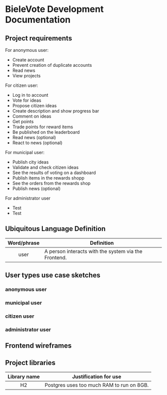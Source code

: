 # BieleVote Development Documentation

## Project requirements

For anonymous user:
- Create account
- Prevent creation of duplicate accounts
- Read news
- View projects

For citizen user:
- Log in to account
- Vote for ideas
- Propose citizen ideas
- Create description and show progress bar
- Comment on ideas
- Get points
- Trade points for reward items
- Be published on the leaderboard
- Read news (optional)
- React to news (optional)

For municipal user:
- Publish city ideas
- Validate and check citizen ideas
- See the results of voting on a dashboard
- Publish items in the rewards shopp
- See the orders from the rewards shop
- Publish news (optional)

For administrator user
- Test
- Test

## Ubiquitous Language Definition

| Word/phrase | Definition                                           |
|:-----------:|------------------------------------------------------|
|    user     | A person interacts with the system via the Frontend. |

## User types use case sketches

### anonymous user

### municipal user

### citizen user

### administrator user

## Frontend wireframes

## Project libraries

| Library name | Justification for use                     |
|:------------:|-------------------------------------------|
|      H2      | Postgres uses too much RAM to run on 8GB. |
